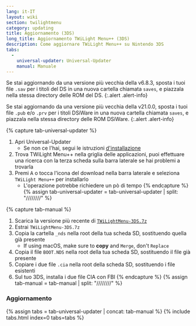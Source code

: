 ```yaml
---
lang: it-IT
layout: wiki
section: twilightmenu
category: updating
title: Aggiornamento (3DS)
long_title: Aggiornamento TWiLight Menu++ (3DS)
description: Come aggiornare TWiLight Menu++ su Nintendo 3DS
tabs:
  - 
    universal-updater: Universal-Updater
    manual: Manuale
---
```


Se stai aggiornando da una versione più vecchia della v6.8.3, sposta i tuoi file `.sav` per i titoli del DS in una nuova cartella chiamata `saves`, e piazzala nella stessa directory delle ROM del DS.
{:.alert .alert-info}

Se stai aggiornando da una versione più vecchia della v21.0.0, sposta i tuoi file `.pub` e/o `.prv` per i titoli DSiWare in una nuova cartella chiamata `saves`, e piazzala nella stessa directory delle ROM DSiWare.
{:.alert .alert-info}

{% capture tab-universal-updater %}
1. Apri Universal-Updater
   - Se non ce l'hai, segui le istruzioni [d'installazione](installing-3ds)
1. Trova TWiLight Menu++ nella griglia delle applicazioni, puoi effettuare una ricerca con la terza scheda sulla barra laterale se hai problemi a trovarla
1. Premi <kbd class="face">A</kbd> o tocca l'icona del download nella barra laterale e seleziona `TWiLight Menu++` per installarlo
   - L'operazione potrebbe richiedere un pò di tempo
{% endcapture %}
{% assign tab-universal-updater = tab-universal-updater | split: "////////" %}

{% capture tab-manual %}
1. Scarica la versione più recente di [`TWiLightMenu-3DS.7z`](https://github.com/DS-Homebrew/TWiLightMenu/releases/latest/download/TWiLightMenu-3DS.7z)
1. Estrai `TWiLightMenu-3DS.7z`
1. Copia la cartella `_nds` nella root della tua scheda SD, sostituendo quella già presente
   - If using macOS, make sure to **copy** and `Merge`, don't `Replace`
1. Copia il file `BOOT.NDS` nella root della tua scheda SD, sostituendo il file già presente
1. Copiare i due file `.cia` nella root della scheda SD, sostituendo i file esistenti
1. Sul tuo 3DS, installa i due file CIA con FBI
{% endcapture %}
{% assign tab-manual = tab-manual | split: "////////" %}

### Aggiornamento

{% assign tabs = tab-universal-updater | concat: tab-manual %}
{% include tabs.html index=0 tabs=tabs %}

